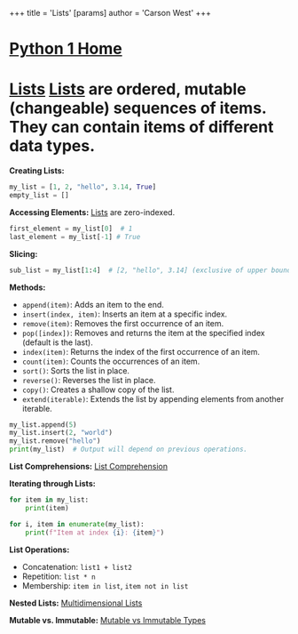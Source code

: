 +++
 title = 'Lists'
[params]
	author = 'Carson West'
+++
# [Python 1 Home](./../python-1-home/)
# [Lists](./../lists/)  [Lists](./../lists/) are ordered, mutable (changeable) sequences of items.  They can contain items of different data types.

**Creating Lists:**

```python
my_list = [1, 2, "hello", 3.14, True]
empty_list = []
```

**Accessing Elements:**
 [Lists](./../lists/) are zero-indexed.

```python
first_element = my_list[0]  # 1
last_element = my_list[-1] # True
```

**Slicing:**

```python
sub_list = my_list[1:4]  # [2, "hello", 3.14] (exclusive of upper bound)
```

**Methods:**

* `append(item)`: Adds an item to the end.
* `insert(index, item)`: Inserts an item at a specific index.
* `remove(item)`: Removes the first occurrence of an item.
* `pop([index])`: Removes and returns the item at the specified index (default is the last).
* `index(item)`: Returns the index of the first occurrence of an item.
* `count(item)`: Counts the occurrences of an item.
* `sort()`: Sorts the list in place.
* `reverse()`: Reverses the list in place.
* `copy()`: Creates a shallow copy of the list.
* `extend(iterable)`: Extends the list by appending elements from another iterable.

```python
my_list.append(5)
my_list.insert(2, "world")
my_list.remove("hello")
print(my_list)  # Output will depend on previous operations.
```


**List Comprehensions:** [List Comprehension](./../list-comprehension/)


**Iterating through Lists:**

```python
for item in my_list:
    print(item)

for i, item in enumerate(my_list):
    print(f"Item at index {i}: {item}")
```

**List Operations:**

* Concatenation: `list1 + list2`
* Repetition: `list * n`
* Membership: `item in list`, `item not in list`


**Nested Lists:** [Multidimensional Lists](./../multidimensional-lists/)

**Mutable vs. Immutable:** [Mutable vs Immutable Types](./../mutable-vs-immutable-types/)
